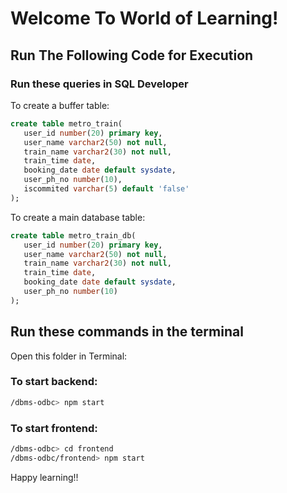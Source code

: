 # Welcome To World of Learning!

## Run The Following Code for Execution

### Run these queries in SQL Developer

To create a buffer table:

```sql
create table metro_train(
   user_id number(20) primary key,
   user_name varchar2(50) not null,
   train_name varchar2(30) not null,
   train_time date,
   booking_date date default sysdate,
   user_ph_no number(10),
   iscommited varchar(5) default 'false'
);
```

To create a main database table:

```sql
create table metro_train_db(
   user_id number(20) primary key,
   user_name varchar2(50) not null,
   train_name varchar2(30) not null,
   train_time date,
   booking_date date default sysdate,
   user_ph_no number(10)
);
```

## Run these commands in the terminal

Open this folder in Terminal:

### To start backend:

```bash
/dbms-odbc> npm start
```

### To start frontend:

```bash
/dbms-odbc> cd frontend
/dbms-odbc/frontend> npm start
```

Happy learning!!
